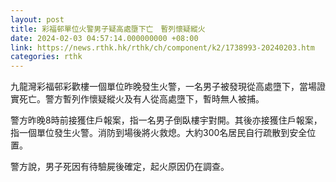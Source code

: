 ```yaml
---
layout: post
title: 彩福邨單位火警男子疑高處墮下亡　暫列懷疑縱火
date: 2024-02-03 04:57:14.000000000 +08:00
link: https://news.rthk.hk/rthk/ch/component/k2/1738993-20240203.htm
categories: rthk
---
```


九龍灣彩福邨彩歡樓一個單位昨晚發生火警，一名男子被發現從高處墮下，當場證實死亡。警方暫列作懷疑縱火及有人從高處墮下，暫時無人被捕。                

警方昨晚8時前接獲住戶報案，指一名男子倒臥樓宇對開。其後亦接獲住戶報案，指一個單位發生火警。消防到場後將火救熄。大約300名居民自行疏散到安全位置。

警方說，男子死因有待驗屍後確定，起火原因仍在調查。
